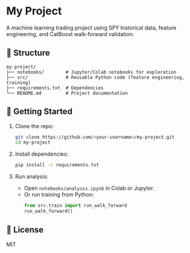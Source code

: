 # My Project

A machine learning trading project using SPY historical data, feature engineering, and CatBoost walk-forward validation.

## 📂 Structure

```
my-project/
├── notebooks/        # Jupyter/Colab notebooks for exploration
├── src/              # Reusable Python code (feature engineering, training)
├── requirements.txt  # Dependencies
└── README.md         # Project documentation
```

## 🚀 Getting Started

1. Clone the repo:
   ```bash
   git clone https://github.com/<your-username>/my-project.git
   cd my-project
   ```

2. Install dependencies:
   ```bash
   pip install -r requirements.txt
   ```

3. Run analysis:
   * Open `notebooks/analysis.ipynb` in Colab or Jupyter.
   * Or run training from Python:
     ```python
     from src.train import run_walk_forward
     run_walk_forward()
     ```

## 📜 License

MIT
